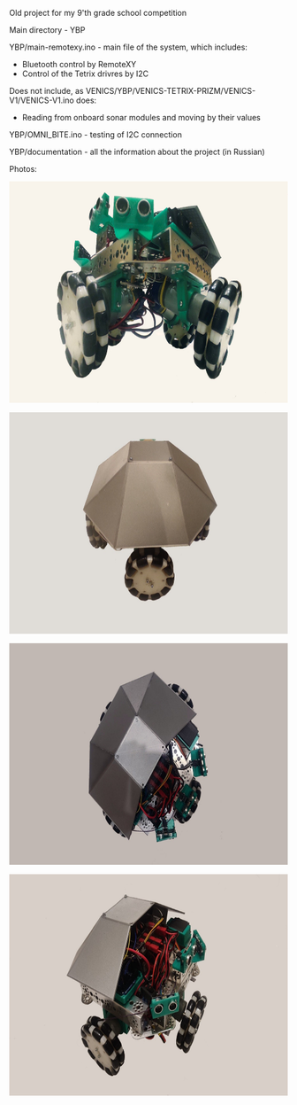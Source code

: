 Old project for my 9'th grade school competition

Main directory - YBP

YBP/main-remotexy.ino - main file of the system, which includes:
- Bluetooth control by RemoteXY
- Control of the Tetrix drivres by I2C

Does not include, as VENICS/YBP/VENICS-TETRIX-PRIZM/VENICS-V1/VENICS-V1.ino does:
- Reading from onboard sonar modules and moving by their values

YBP/OMNI_BITE.ino - testing of I2C connection

YBP/documentation - all the information about the project (in Russian)

Photos:
<p align="center"><img src="photos/venics-1.jpg" height="400" alt="" /></p>
<p align="center"><img src="photos/venics-2.jpg" height="400" alt="" /></p>
<p align="center"><img src="photos/venics-3.jpg" height="400" alt="" /></p>
<p align="center"><img src="photos/venics-4.jpg" height="400" alt="" /></p>

